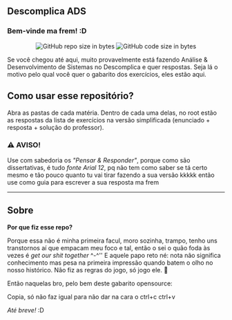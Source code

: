## Descomplica ADS
### Bem-vinde ma frem! :D

<p align="center">
  <img alt="GitHub repo size in bytes" src="https://img.shields.io/github/repo-size/tocrossbridge/descomplica-ads?color=pink">

  <img alt="GitHub code size in bytes" src="https://img.shields.io/github/last-commit/tocrossbridge/descomplica-ads">
</p>

Se você chegou até aqui, muito provavelmente está fazendo Análise & Desenvolvimento de Sistemas no Descomplica e quer respostas. Seja lá o motivo pelo qual você quer o gabarito dos exercícios, eles estão aqui.


## Como usar esse repositório?

Abra as pastas de cada matéria. Dentro de cada uma delas, no root estão as respostas da lista de exercícios na versão simplificada (enunciado + resposta + solução do professor).


### ⚠️ **AVISO!**

Use com sabedoria os *"Pensar & Responder"*, porque como são dissertativas, é tudo *fonte Arial 12*, pq não tem como saber se tá certo mesmo e tão pouco quanto tu vai tirar fazendo a sua versão kkkkk então use como guia para escrever a sua resposta ma frem

---

## Sobre

**Por que fiz esse repo?**

Porque essa não é minha primeira facul, moro sozinha, trampo, tenho uns transtornos aí que empacam meu foco e tal, então o sei o quão foda às vezes é _get our shit together_ ^-^''
E aquele papo reto né: nota não significa conhecimento mas pesa na primeira impressão quando batem o olho no nosso histórico. Não fiz as regras do jogo, só jogo ele. 🦝

Então naquelas bro, pelo bem deste gabarito opensource:

Copia, só não faz igual para não dar na cara o ctrl+c ctrl+v

_Até breve!_ :D